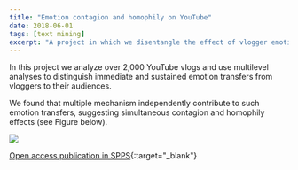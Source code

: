 ```yaml
---
title: "Emotion contagion and homophily on YouTube"
date: 2018-06-01
tags: [text mining]
excerpt: "A project in which we disentangle the effect of vlogger emotions and the overarching effects of vlogger personality on audience emotions"
---
```


In this project we analyze over 2,000 YouTube vlogs and use multilevel analyses to distinguish immediate and sustained emotion transfers from vloggers to their audiences.

We found that multiple mechanism independently contribute to such emotion transfers, suggesting simultaneous contagion and homophily effects (see Figure below).

<img src="{{site.baseurl}}/assets/multilevel plot.png">

[Open access publication in SPPS](https://osf.io/sxudt){:target="_blank"}